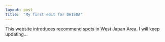 ```yaml
---
layout: post
title:  "My first edit for DH150A"
---
```


This website introduces recommend spots in West Japan Area. I will keep updating...

